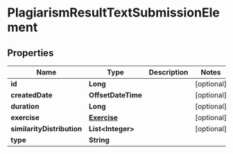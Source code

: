 

# PlagiarismResultTextSubmissionElement


## Properties

| Name | Type | Description | Notes |
|------------ | ------------- | ------------- | -------------|
|**id** | **Long** |  |  [optional] |
|**createdDate** | **OffsetDateTime** |  |  [optional] |
|**duration** | **Long** |  |  [optional] |
|**exercise** | [**Exercise**](Exercise.md) |  |  [optional] |
|**similarityDistribution** | **List&lt;Integer&gt;** |  |  [optional] |
|**type** | **String** |  |  |



